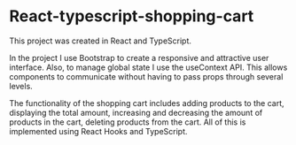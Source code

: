 # React-typescript-shopping-cart

This project was created in React and TypeScript.

In the project I use Bootstrap to create a responsive and attractive user interface. 
Also, to manage global state I use the useContext API. This allows components 
to communicate without having to pass props through several levels.

The functionality of the shopping cart includes adding products to the cart, 
displaying the total amount, increasing and decreasing the amount of products in the cart, 
deleting products from the cart. All of this is implemented using React Hooks and TypeScript.
